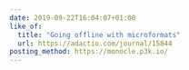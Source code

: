 ```yaml
---
date: 2019-09-22T16:04:07+01:00
like_of:
  title: "Going offline with microformats"
  url: https://adactio.com/journal/15844
posting_method: https://monocle.p3k.io/
---
```

